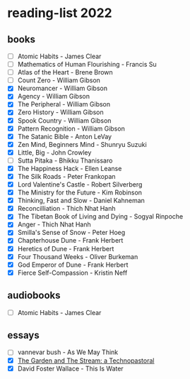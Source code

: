 # reading-list 2022
## books
- [ ] Atomic Habits - James Clear
- [ ] Mathematics of Human Flourishing - Francis Su
- [ ] Atlas of the Heart - Brene Brown
- [ ] Count Zero - William Gibson
- [x] Neuromancer - William Gibson
- [x] Agency - William Gibson
- [x] The Peripheral - William Gibson
- [x] Zero History - William Gibson
- [x] Spook Country - William Gibson
- [x] Pattern Recognition - William Gibson
- [x] The Satanic Bible - Anton LeVay
- [x] Zen Mind, Beginners Mind - Shunryu Suzuki
- [x] Little, Big - John Crowley
- [ ] Sutta Pitaka - Bhikku Thanissaro
- [x] The Happiness Hack - Ellen Leanse
- [x] The Silk Roads - Peter Frankopan
- [x] Lord Valentine's Castle - Robert Silverberg
- [x] The Ministry for the Future - Kim Robinson
- [x] Thinking, Fast and Slow - Daniel Kahneman
- [x] Reconcilliation - Thich Nhat Hanh
- [x] The Tibetan Book of Living and Dying - Sogyal Rinpoche
- [x] Anger - Thich Nhat Hanh
- [x] Smilla's Sense of Snow - Peter Hoeg
- [x] Chapterhouse Dune - Frank Herbert
- [x] Heretics of Dune - Frank Herbert
- [x] Four Thousand Weeks - Oliver Burkeman
- [x] God Emperor of Dune - Frank Herbert
- [x] Fierce Self-Compassion - Kristin Neff

## audiobooks
- [ ] Atomic Habits - James Clear

## essays
 - [ ] vannevar bush - As We May Think
 - [x] [The Garden and The Stream: a Technopastoral](https://hapgood.us/2015/10/17/the-garden-and-the-stream-a-technopastoral/)
 - [x] David Foster Wallace - This Is Water